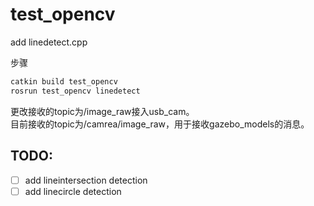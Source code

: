 # test_opencv
add linedetect.cpp  

步骤  
```sh
catkin build test_opencv  
rosrun test_opencv linedetect  
```

 更改接收的topic为/image_raw接入usb_cam。    
 目前接收的topic为/camrea/image_raw，用于接收gazebo_models的消息。  

## TODO:  
- [ ] add lineintersection detection  
- [ ] add linecircle detection  
